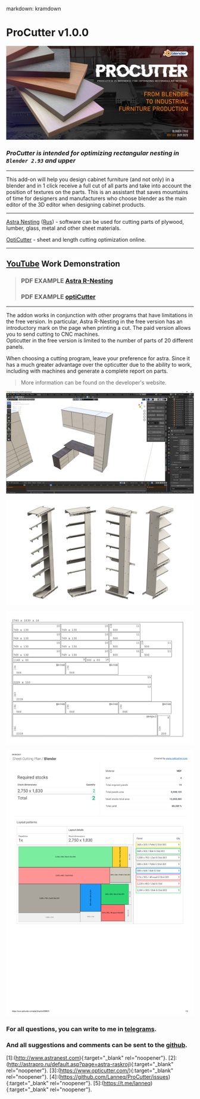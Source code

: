 markdown: kramdown

# ProCutter v1.0.0
![](/doc/img/flaer.jpg)

### ***ProCutter is intended for optimizing rectangular nesting in `Blender 2.93` and upper***
___

This add-on will help you design cabinet furniture (and not only) in a blender and in 1 click receive a full cut of all parts and take into account the position of textures on the parts. This is an assistant that saves mountains of time for designers and manufacturers who choose blender as the main editor of the 3D editor when designing cabinet products.
___

[Astra Nesting]([1]) ([Rus]([2])) - software can be used for cutting parts of plywood, lumber, glass, metal and other sheet materials.

[OptiCutter]([3]) - sheet and length cutting optimization online.
___

## [YouTube](https://www.youtube.com/watch?v=0b-oexc1S9I)  Work Demonstration


> ### PDF EXAMPLE **[Astra R-Nesting](./doc/img/Example_astra.pdf)**
> ### PDF EXAMPLE **[optiCutter](./doc/img/Example_opticutter.pdf)**

___


The addon works in conjunction with other programs that have limitations in the free version. In particular, Astra R-Nesting in the free version has an introductory mark on the page when printing a cut. The paid version allows you to send cutting to CNC machines. <br> 
Opticutter in the free version is limited to the number of parts of 20 different panels.

When choosing a cutting program, leave your preference for astra. Since it has a much greater advantage over the opticutter due to the ability to work, including with machines and generate a complete report on parts.

> More information can be found on the developer's website.


![](/doc/img/pic5.jpg)

![](/doc/img/pic3.jpg)

![](/doc/img/pic2.jpg)

![](/doc/img/pic4.jpg)


 ### For all questions, you can write to me in [telegrams]([5]). 
 ### And all suggestions and comments can be sent to the [github]([4]).

[1]:(http://www.astranest.com){:target="_blank" rel="noopener"}.
[2]:(http://astrapro.ru/default.asp?page=astra-raskroj){:target="_blank" rel="noopener"}.
[3]:(https://www.opticutter.com/){:target="_blank" rel="noopener"}.
[4]:(https://github.com/Lanneq/ProCutter/issues){:target="_blank" rel="noopener"}.
[5]:(https://t.me/lanneq){:target="_blank" rel="noopener"}.





